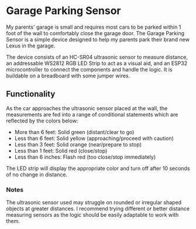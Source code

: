 # Garage Parking Sensor

My parents' garage is small and requires most cars to be parked within 1 foot of the wall to comfortably close the garage door. 
The Garage Parking Sensor is a simple device designed to help my parents park their brand new Lexus in the garage. 

The device consists of an HC-SR04 ultrasonic sensor to measure distance, an addressable WS2812 RGB LED Strip to act as a visual aid, and an ESP32 microcontroller to connect the components and handle the logic. It is buildable on a breadboard with some jumper wires.

## Functionality
As the car approaches the ultrasonic sensor placed at the wall, the measurements are fed into a range of conditional statements which are reflected by the colors below:
- More than 6 feet: Solid green (distant/clear to go)
- Less than 6 feet: Solid yellow (approaching/proceed with caution)
- Less than 3 feet: Solid orange (near/prepare to stop)
- Less than 1 feet: Solid red (close/stop)
- Less than 6 inches: Flash red (too close/stop immediately)

The LED strip will display the appropriate color and turn off after 10 seconds of no change in distance.

### Notes

The ultrasonic sensor used may struggle on rounded or irregular shaped objects at greater distances. I recommend trying different or better distance measuring sensors as the logic should be easily adaptable to work with them.
